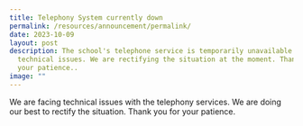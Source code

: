 ```yaml
---
title: Telephony System currently down
permalink: /resources/announcement/permalink/
date: 2023-10-09
layout: post
description: The school's telephone service is temporarily unavailable due to
  technical issues. We are rectifying the situation at the moment. Thank you for
  your patience..
image: ""
---
```

We are facing technical issues with the telephony services. We are doing our best to rectify the situation. Thank you for your patience.